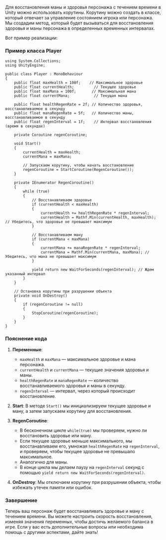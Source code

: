 Для восстановления маны и здоровья персонажа с течением времени в Unity можно использовать корутины. Корутину можно создать в классе, который отвечает за управление состоянием игрока или персонажа. Мы создадим метод, который будет вызываться для восстановления здоровья и маны персонажа в определенных временных интервалах.

Вот пример реализации:

### Пример класса Player
```
using System.Collections;
using UnityEngine;

public class Player : MonoBehaviour
{
    public float maxHealth = 100f;    // Максимальное здоровье
    public float currentHealth;         // Текущее здоровье
    public float maxMana = 100f;       // Максимальная мана
    public float currentMana;           // Текущая мана

    public float healthRegenRate = 2f; // Количество здоровья, восстанавливаемое в секунду
    public float manaRegenRate = 5f;   // Количество маны, восстанавливаемое в секунду
    public float regenInterval = 1f;    // Интервал восстановления (время в секундах)

    private Coroutine regenCoroutine;

    void Start()
    {
        currentHealth = maxHealth;
        currentMana = maxMana;

        // Запускаем корутину, чтобы начать восстановление
        regenCoroutine = StartCoroutine(RegenCoroutine());
    }

    private IEnumerator RegenCoroutine()
    {
        while (true)
        {
            // Восстанавливаем здоровье
            if (currentHealth < maxHealth)
            {
                currentHealth += healthRegenRate * regenInterval;
                currentHealth = Mathf.Min(currentHealth, maxHealth); // Убедитесь, что здоровье не превышает максимум
            }

            // Восстанавливаем ману
            if (currentMana < maxMana)
            {
                currentMana += manaRegenRate * regenInterval;
                currentMana = Mathf.Min(currentMana, maxMana); // Убедитесь, что мана не превышает максимум
            }

            yield return new WaitForSeconds(regenInterval); // Ждем указанный интервал
        }
    }

    // Остановка корутины при разрушении объекта
    private void OnDestroy()
    {
        if (regenCoroutine != null)
        {
            StopCoroutine(regenCoroutine);
        }
    }
}
```
### Пояснение кода

1. **Переменные**:
    
    - `maxHealth` и `maxMana` — максимальное здоровье и мана персонажа.
    - `currentHealth` и `currentMana` — текущие значения здоровья и маны.
    - `healthRegenRate` и `manaRegenRate` — количество восстанавливаемого здоровья и маны в секунду.
    - `regenInterval` — интервал, через который происходит восстановление.
2. **Start**: В методе `Start()` мы инициализируем текущее здоровье и ману, а затем запускаем корутину для восстановления.
    
3. **RegenCoroutine**:
    
    - В бесконечном цикле `while(true)` мы проверяем, нужно ли восстановить здоровье или ману.
    - Если текущее здоровье меньше максимального, мы восстанавливаем его, умножая `healthRegenRate` на `regenInterval`, и проверяем, чтобы текущее здоровье не превышало максимальное.
    - Аналогично для маны.
    - В конце цикла мы делаем паузу на `regenInterval` секунд с помощью `yield return new WaitForSeconds(regenInterval)`.
4. **OnDestroy**: Мы отключаем корутину при разрушении объекта, чтобы избежать утечек памяти или ошибок.
    

### Завершение

Теперь ваш персонаж будет восстанавливать здоровье и ману с течением времени. Вы можете настроить скорость восстановления, изменяя значения переменных, чтобы достичь желаемого баланса в игре. Если у вас есть дополнительные вопросы или необходима помощь с другими аспектами, дайте знать!